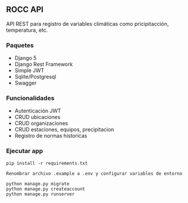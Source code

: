 ## ROCC API

API REST para registro de variables climáticas como pricipitacción, temperatura, etc.

### Paquetes

- Django 5
- Django Rest Framework
- Simple JWT
- Sqlite/Postgresql
- Swagger

### Funcionalidades

- Autenticación JWT
- CRUD ubicaciones
- CRUD organizaciones
- CRUD estaciones, equipos, precipitacion
- Registro de normas historicas

### Ejecutar app

```
pip install -r requirements.txt

Renombrar archivo .example a .env y configurar variables de entorno

python manage.py migrate
python manage.py createaccount
python manage.py runserver

```
